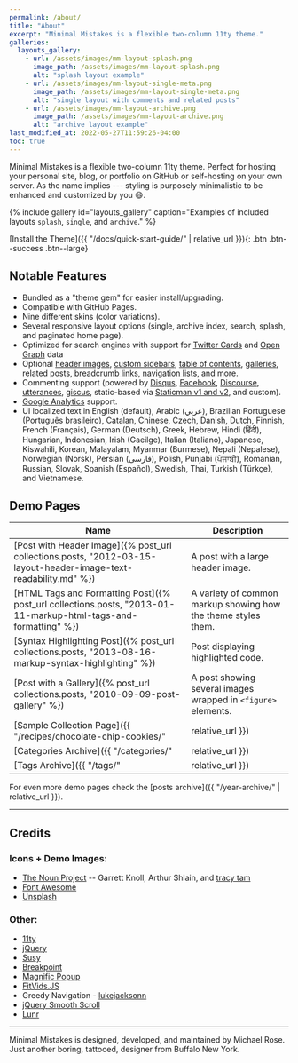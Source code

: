 ```yaml
---
permalink: /about/
title: "About"
excerpt: "Minimal Mistakes is a flexible two-column 11ty theme."
galleries:
  layouts_gallery:
    - url: /assets/images/mm-layout-splash.png
      image_path: /assets/images/mm-layout-splash.png
      alt: "splash layout example"
    - url: /assets/images/mm-layout-single-meta.png
      image_path: /assets/images/mm-layout-single-meta.png
      alt: "single layout with comments and related posts"
    - url: /assets/images/mm-layout-archive.png
      image_path: /assets/images/mm-layout-archive.png
      alt: "archive layout example"
last_modified_at: 2022-05-27T11:59:26-04:00
toc: true
---
```


Minimal Mistakes is a flexible two-column 11ty theme. Perfect for hosting your personal site, blog, or portfolio on GitHub or self-hosting on your own server. As the name implies --- styling is purposely minimalistic to be enhanced and customized by you :smile:.

{% include gallery id="layouts_gallery" caption="Examples of included layouts `splash`, `single`, and `archive`." %}

[Install the Theme]({{ "/docs/quick-start-guide/" | relative_url }}){: .btn .btn--success .btn--large}

## Notable Features

- Bundled as a "theme gem" for easier install/upgrading.
- Compatible with GitHub Pages.
- Nine different skins (color variations).
- Several responsive layout options (single, archive index, search, splash, and paginated home page).
- Optimized for search engines with support for [Twitter Cards](https://dev.twitter.com/cards/overview) and [Open Graph](http://ogp.me/) data
- Optional [header images](https://mmistakes.github.io/minimal-mistakes/docs/layouts/#headers), [custom sidebars](https://mmistakes.github.io/minimal-mistakes/docs/layouts/#sidebars), [table of contents](https://mmistakes.github.io/minimal-mistakes/docs/helpers/#table-of-contents), [galleries](https://mmistakes.github.io/minimal-mistakes/docs/helpers/#gallery), related posts, [breadcrumb links](https://mmistakes.github.io/minimal-mistakes/docs/configuration/#breadcrumb-navigation-beta), [navigation lists](https://mmistakes.github.io/minimal-mistakes/docs/helpers/#navigation-list), and more.
- Commenting support (powered by [Disqus](https://disqus.com/), [Facebook](https://developers.facebook.com/docs/plugins/comments), [Discourse](https://www.discourse.org/), [utterances](https://utteranc.es/), [giscus](https://giscus.app/), static-based via [Staticman v1 and v2](https://staticman.net/), and custom).
- [Google Analytics](https://www.google.com/analytics/) support.
- UI localized text in English (default), Arabic (عربي), Brazilian Portuguese (Português brasileiro), Catalan, Chinese, Czech, Danish, Dutch, Finnish, French (Français), German (Deutsch), Greek, Hebrew, Hindi (हिंदी), Hungarian, Indonesian, Irish (Gaeilge), Italian (Italiano), Japanese, Kiswahili, Korean, Malayalam, Myanmar (Burmese), Nepali (Nepalese), Norwegian (Norsk), Persian (فارسی), Polish, Punjabi (ਪੰਜਾਬੀ), Romanian, Russian, Slovak, Spanish (Español), Swedish, Thai, Turkish (Türkçe), and Vietnamese.

## Demo Pages

| Name                                        | Description                                           |
| ------------------------------------------- | ----------------------------------------------------- |
| [Post with Header Image]({% post_url collections.posts, "2012-03-15-layout-header-image-text-readability.md" %}) | A post with a large header image. |
| [HTML Tags and Formatting Post]({% post_url collections.posts, "2013-01-11-markup-html-tags-and-formatting" %}) | A variety of common markup showing how the theme styles them. |
| [Syntax Highlighting Post]({% post_url collections.posts, "2013-08-16-markup-syntax-highlighting" %}) | Post displaying highlighted code. |
| [Post with a Gallery]({% post_url collections.posts, "2010-09-09-post-gallery" %}) | A post showing several images wrapped in `<figure>` elements. |
| [Sample Collection Page]({{ "/recipes/chocolate-chip-cookies/" | relative_url }}) | Single page from a collection. |
| [Categories Archive]({{ "/categories/" | relative_url }}) | Posts grouped by category. |
| [Tags Archive]({{ "/tags/" | relative_url }}) | Posts grouped by tag. |

For even more demo pages check the [posts archive]({{ "/year-archive/" | relative_url }}).

---

## Credits

### Icons + Demo Images:

- [The Noun Project](https://thenounproject.com) -- Garrett Knoll, Arthur Shlain, and [tracy tam](https://thenounproject.com/tracytam)
- [Font Awesome](http://fontawesome.io/)
- [Unsplash](https://unsplash.com/)

### Other:

- [11ty](https://www.11ty.dev/)
- [jQuery](https://jquery.com/)
- [Susy](http://susy.oddbird.net/)
- [Breakpoint](http://breakpoint-sass.com/)
- [Magnific Popup](http://dimsemenov.com/plugins/magnific-popup/)
- [FitVids.JS](http://fitvidsjs.com/)
- Greedy Navigation - [lukejacksonn](https://codepen.io/lukejacksonn/pen/PwmwWV)
- [jQuery Smooth Scroll](https://github.com/kswedberg/jquery-smooth-scroll)
- [Lunr](http://lunrjs.com)

---

Minimal Mistakes is designed, developed, and maintained by Michael Rose. Just another boring, tattooed, designer from Buffalo New York.
